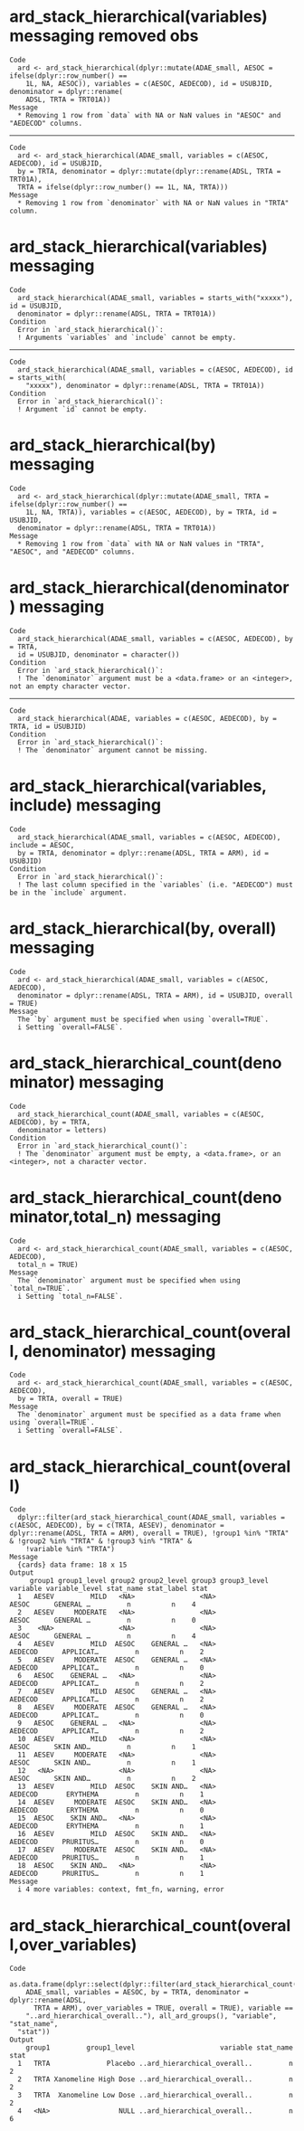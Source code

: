 # ard_stack_hierarchical(variables) messaging removed obs

    Code
      ard <- ard_stack_hierarchical(dplyr::mutate(ADAE_small, AESOC = ifelse(dplyr::row_number() ==
        1L, NA, AESOC)), variables = c(AESOC, AEDECOD), id = USUBJID, denominator = dplyr::rename(
        ADSL, TRTA = TRT01A))
    Message
      * Removing 1 row from `data` with NA or NaN values in "AESOC" and "AEDECOD" columns.

---

    Code
      ard <- ard_stack_hierarchical(ADAE_small, variables = c(AESOC, AEDECOD), id = USUBJID,
      by = TRTA, denominator = dplyr::mutate(dplyr::rename(ADSL, TRTA = TRT01A),
      TRTA = ifelse(dplyr::row_number() == 1L, NA, TRTA)))
    Message
      * Removing 1 row from `denominator` with NA or NaN values in "TRTA" column.

# ard_stack_hierarchical(variables) messaging

    Code
      ard_stack_hierarchical(ADAE_small, variables = starts_with("xxxxx"), id = USUBJID,
      denominator = dplyr::rename(ADSL, TRTA = TRT01A))
    Condition
      Error in `ard_stack_hierarchical()`:
      ! Arguments `variables` and `include` cannot be empty.

---

    Code
      ard_stack_hierarchical(ADAE_small, variables = c(AESOC, AEDECOD), id = starts_with(
        "xxxxx"), denominator = dplyr::rename(ADSL, TRTA = TRT01A))
    Condition
      Error in `ard_stack_hierarchical()`:
      ! Argument `id` cannot be empty.

# ard_stack_hierarchical(by) messaging

    Code
      ard <- ard_stack_hierarchical(dplyr::mutate(ADAE_small, TRTA = ifelse(dplyr::row_number() ==
        1L, NA, TRTA)), variables = c(AESOC, AEDECOD), by = TRTA, id = USUBJID,
      denominator = dplyr::rename(ADSL, TRTA = TRT01A))
    Message
      * Removing 1 row from `data` with NA or NaN values in "TRTA", "AESOC", and "AEDECOD" columns.

# ard_stack_hierarchical(denominator) messaging

    Code
      ard_stack_hierarchical(ADAE_small, variables = c(AESOC, AEDECOD), by = TRTA,
      id = USUBJID, denominator = character())
    Condition
      Error in `ard_stack_hierarchical()`:
      ! The `denominator` argument must be a <data.frame> or an <integer>, not an empty character vector.

---

    Code
      ard_stack_hierarchical(ADAE, variables = c(AESOC, AEDECOD), by = TRTA, id = USUBJID)
    Condition
      Error in `ard_stack_hierarchical()`:
      ! The `denominator` argument cannot be missing.

# ard_stack_hierarchical(variables, include) messaging

    Code
      ard_stack_hierarchical(ADAE_small, variables = c(AESOC, AEDECOD), include = AESOC,
      by = TRTA, denominator = dplyr::rename(ADSL, TRTA = ARM), id = USUBJID)
    Condition
      Error in `ard_stack_hierarchical()`:
      ! The last column specified in the `variables` (i.e. "AEDECOD") must be in the `include` argument.

# ard_stack_hierarchical(by, overall) messaging

    Code
      ard <- ard_stack_hierarchical(ADAE_small, variables = c(AESOC, AEDECOD),
      denominator = dplyr::rename(ADSL, TRTA = ARM), id = USUBJID, overall = TRUE)
    Message
      The `by` argument must be specified when using `overall=TRUE`.
      i Setting `overall=FALSE`.

# ard_stack_hierarchical_count(denominator) messaging

    Code
      ard_stack_hierarchical_count(ADAE_small, variables = c(AESOC, AEDECOD), by = TRTA,
      denominator = letters)
    Condition
      Error in `ard_stack_hierarchical_count()`:
      ! The `denominator` argument must be empty, a <data.frame>, or an <integer>, not a character vector.

# ard_stack_hierarchical_count(denominator,total_n) messaging

    Code
      ard <- ard_stack_hierarchical_count(ADAE_small, variables = c(AESOC, AEDECOD),
      total_n = TRUE)
    Message
      The `denominator` argument must be specified when using `total_n=TRUE`.
      i Setting `total_n=FALSE`.

# ard_stack_hierarchical_count(overall, denominator) messaging

    Code
      ard <- ard_stack_hierarchical_count(ADAE_small, variables = c(AESOC, AEDECOD),
      by = TRTA, overall = TRUE)
    Message
      The `denominator` argument must be specified as a data frame when using `overall=TRUE`.
      i Setting `overall=FALSE`.

# ard_stack_hierarchical_count(overall)

    Code
      dplyr::filter(ard_stack_hierarchical_count(ADAE_small, variables = c(AESOC, AEDECOD), by = c(TRTA, AESEV), denominator = dplyr::rename(ADSL, TRTA = ARM), overall = TRUE), !group1 %in% "TRTA" & !group2 %in% "TRTA" & !group3 %in% "TRTA" &
        !variable %in% "TRTA")
    Message
      {cards} data frame: 18 x 15
    Output
         group1 group1_level group2 group2_level group3 group3_level variable variable_level stat_name stat_label stat
      1   AESEV         MILD   <NA>                <NA>                 AESOC      GENERAL …         n          n    4
      2   AESEV     MODERATE   <NA>                <NA>                 AESOC      GENERAL …         n          n    0
      3    <NA>                <NA>                <NA>                 AESOC      GENERAL …         n          n    4
      4   AESEV         MILD  AESOC    GENERAL …   <NA>               AEDECOD      APPLICAT…         n          n    2
      5   AESEV     MODERATE  AESOC    GENERAL …   <NA>               AEDECOD      APPLICAT…         n          n    0
      6   AESOC    GENERAL …   <NA>                <NA>               AEDECOD      APPLICAT…         n          n    2
      7   AESEV         MILD  AESOC    GENERAL …   <NA>               AEDECOD      APPLICAT…         n          n    2
      8   AESEV     MODERATE  AESOC    GENERAL …   <NA>               AEDECOD      APPLICAT…         n          n    0
      9   AESOC    GENERAL …   <NA>                <NA>               AEDECOD      APPLICAT…         n          n    2
      10  AESEV         MILD   <NA>                <NA>                 AESOC      SKIN AND…         n          n    1
      11  AESEV     MODERATE   <NA>                <NA>                 AESOC      SKIN AND…         n          n    1
      12   <NA>                <NA>                <NA>                 AESOC      SKIN AND…         n          n    2
      13  AESEV         MILD  AESOC    SKIN AND…   <NA>               AEDECOD       ERYTHEMA         n          n    1
      14  AESEV     MODERATE  AESOC    SKIN AND…   <NA>               AEDECOD       ERYTHEMA         n          n    0
      15  AESOC    SKIN AND…   <NA>                <NA>               AEDECOD       ERYTHEMA         n          n    1
      16  AESEV         MILD  AESOC    SKIN AND…   <NA>               AEDECOD      PRURITUS…         n          n    0
      17  AESEV     MODERATE  AESOC    SKIN AND…   <NA>               AEDECOD      PRURITUS…         n          n    1
      18  AESOC    SKIN AND…   <NA>                <NA>               AEDECOD      PRURITUS…         n          n    1
    Message
      i 4 more variables: context, fmt_fn, warning, error

# ard_stack_hierarchical_count(overall,over_variables)

    Code
      as.data.frame(dplyr::select(dplyr::filter(ard_stack_hierarchical_count(
        ADAE_small, variables = AESOC, by = TRTA, denominator = dplyr::rename(ADSL,
          TRTA = ARM), over_variables = TRUE, overall = TRUE), variable ==
        "..ard_hierarchical_overall.."), all_ard_groups(), "variable", "stat_name",
      "stat"))
    Output
        group1         group1_level                     variable stat_name stat
      1   TRTA              Placebo ..ard_hierarchical_overall..         n    2
      2   TRTA Xanomeline High Dose ..ard_hierarchical_overall..         n    2
      3   TRTA  Xanomeline Low Dose ..ard_hierarchical_overall..         n    2
      4   <NA>                 NULL ..ard_hierarchical_overall..         n    6

